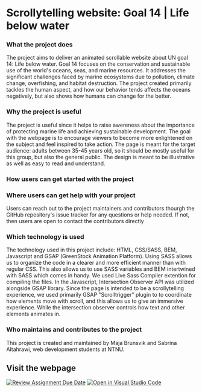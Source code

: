 # Scrollytelling website: Goal 14 | Life below water

### What the project does
The project aims to deliver an animated scrollable website about UN goal 14: Life below water. Goal 14 focuses on the conservation and sustainable use of the world's oceans, seas, and marine resources. It addresses the significant challenges faced by marine ecosystems due to pollution, climate change, overfishing, and habitat destruction. The project created primarily tackles the human aspect, and how our behavior tends affects the oceans negatively, but also shows how humans can change for the better.
### Why the project is useful
The project is useful since it helps to raise awereness about the importance of protecting marine life and achieving sustainable development. The goal with the webpage is to encourage viewers to become more enlightened on the subject and feel inspired to take action. The page is meant for the target audience: adults between 35-45 years old, so it should be mostly useful for this group, but also the general public. The design is meant to be illustrative as well as easy to read and understand.
### How users can get started with the project


### Where users can get help with your project
Users can reach out to the project maintainers and contributors thourgh the GitHub repository's issue tracker for any questions or help needed. If not, then users are open to contact the contributors directly
### Which technology is used
The technology used in this project include: HTML, CSS/SASS, BEM, Javascript and GSAP (GreenStock Animation Platform). Using SASS allows us to organize the code in a clearer and more efficient manner than with regular CSS. This also allows us to use SASS variables and BEM intertwined with SASS which comes in handy. We used Live Sass Compiler extention for compiling the files. In the Javascript, Intersection Observer API was utilized alongside GSAP library. Since the page is intended to be a scrollytelling experience, we used primarily GSAP "Scrolltrigger" plugin to to coordinate how elements move with scroll, and this allows us to give an immersive experience. While the intersection observer controls how text and other elements animates in. 
### Who maintains and contributes to the project
This project is created and maintained by Maja Brunsvik and Sabrina Altahrawi, web development students at NTNU.

## Visit the webpage



[![Review Assignment Due Date](https://classroom.github.com/assets/deadline-readme-button-24ddc0f5d75046c5622901739e7c5dd533143b0c8e959d652212380cedb1ea36.svg)](https://classroom.github.com/a/E1TYCvbT)
[![Open in Visual Studio Code](https://classroom.github.com/assets/open-in-vscode-718a45dd9cf7e7f842a935f5ebbe5719a5e09af4491e668f4dbf3b35d5cca122.svg)](https://classroom.github.com/online_ide?assignment_repo_id=11008367&assignment_repo_type=AssignmentRepo)